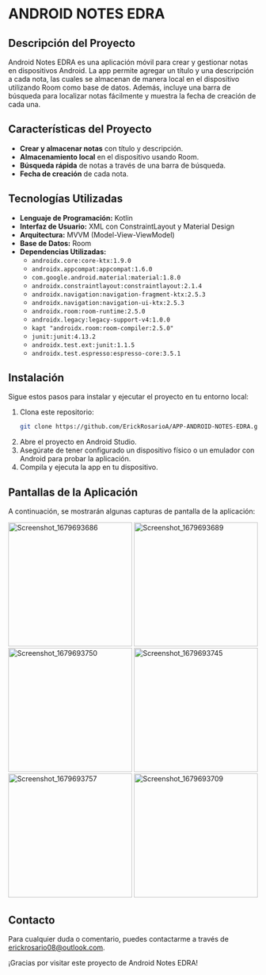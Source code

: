 # ANDROID NOTES EDRA

## Descripción del Proyecto
Android Notes EDRA es una aplicación móvil para crear y gestionar notas en dispositivos Android. La app permite agregar un título y una descripción a cada nota, las cuales se almacenan de manera local en el dispositivo utilizando Room como base de datos. Además, incluye una barra de búsqueda para localizar notas fácilmente y muestra la fecha de creación de cada una.

## Características del Proyecto
- **Crear y almacenar notas** con título y descripción.
- **Almacenamiento local** en el dispositivo usando Room.
- **Búsqueda rápida** de notas a través de una barra de búsqueda.
- **Fecha de creación** de cada nota.

## Tecnologías Utilizadas

- **Lenguaje de Programación:** Kotlin
- **Interfaz de Usuario:** XML con ConstraintLayout y Material Design
- **Arquitectura:** MVVM (Model-View-ViewModel)
- **Base de Datos:** Room
- **Dependencias Utilizadas:**
  - `androidx.core:core-ktx:1.9.0`
  - `androidx.appcompat:appcompat:1.6.0`
  - `com.google.android.material:material:1.8.0`
  - `androidx.constraintlayout:constraintlayout:2.1.4`
  - `androidx.navigation:navigation-fragment-ktx:2.5.3`
  - `androidx.navigation:navigation-ui-ktx:2.5.3`
  - `androidx.room:room-runtime:2.5.0`
  - `androidx.legacy:legacy-support-v4:1.0.0`
  - `kapt "androidx.room:room-compiler:2.5.0"`
  - `junit:junit:4.13.2`
  - `androidx.test.ext:junit:1.1.5`
  - `androidx.test.espresso:espresso-core:3.5.1`

## Instalación

Sigue estos pasos para instalar y ejecutar el proyecto en tu entorno local:

1. Clona este repositorio:
   ```bash
   git clone https://github.com/ErickRosarioA/APP-ANDROID-NOTES-EDRA.git

2. Abre el proyecto en Android Studio.
3. Asegúrate de tener configurado un dispositivo físico o un emulador con Android para probar la aplicación.
4. Compila y ejecuta la app en tu dispositivo.

## Pantallas de la Aplicación

A continuación, se mostrarán algunas capturas de pantalla de la aplicación:

<img src="https://github.com/user-attachments/assets/cd75f2c6-a581-4c94-9d1d-febb09835376" alt="Screenshot_1679693686" width="250"/>
<img src="https://github.com/user-attachments/assets/25a1d644-565d-4ec3-9299-702ebb1fdf2d" alt="Screenshot_1679693689" width="250"/>
<img src="https://github.com/user-attachments/assets/0a2a8d36-1d1b-4a2f-b46e-3ee089f321b3" alt="Screenshot_1679693750" width="250"/>
<img src="https://github.com/user-attachments/assets/542d244c-e641-4e3b-b5dd-e789f640447c" alt="Screenshot_1679693745" width="250"/>
<img src="https://github.com/user-attachments/assets/0e04f932-3f10-44bb-b3fc-6441f274f23a" alt="Screenshot_1679693757" width="250"/>
<img src="https://github.com/user-attachments/assets/147b739b-cf13-49b3-9313-dea9b04a5ee7" alt="Screenshot_1679693709" width="250"/>

## Contacto

Para cualquier duda o comentario, puedes contactarme a través de [erickrosario08@outlook.com](mailto:erickrosario08@outlook.com).

¡Gracias por visitar este proyecto de Android Notes EDRA!

